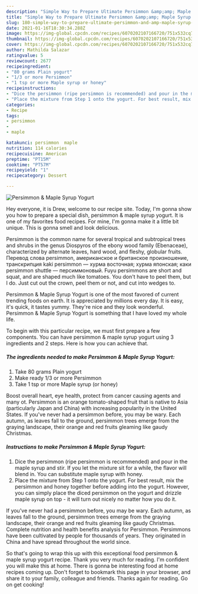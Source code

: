 ```yaml
---
description: "Simple Way to Prepare Ultimate Persimmon &amp;amp; Maple Syrup Yogurt"
title: "Simple Way to Prepare Ultimate Persimmon &amp;amp; Maple Syrup Yogurt"
slug: 180-simple-way-to-prepare-ultimate-persimmon-and-amp-maple-syrup-yogurt
date: 2021-01-16T18:30:34.288Z
image: https://img-global.cpcdn.com/recipes/6070202107166720/751x532cq70/persimmon-maple-syrup-yogurt-recipe-main-photo.jpg
thumbnail: https://img-global.cpcdn.com/recipes/6070202107166720/751x532cq70/persimmon-maple-syrup-yogurt-recipe-main-photo.jpg
cover: https://img-global.cpcdn.com/recipes/6070202107166720/751x532cq70/persimmon-maple-syrup-yogurt-recipe-main-photo.jpg
author: Mathilda Salazar
ratingvalue: 5
reviewcount: 2677
recipeingredient:
- "80 grams Plain yogurt"
- "1/3 or more Persimmon"
- "1 tsp or more Maple syrup or honey"
recipeinstructions:
- "Dice the persimmon (ripe persimmon is recommended) and pour in the maple syrup and stir. If you let the mixture sit for a while, the flavor will blend in. You can substitute maple syrup with honey."
- "Place the mixture from Step 1 onto the yogurt. For best result, mix the persimmon and honey together before adding into the yogurt. However, you can simply place the diced persimmon on the yogurt and drizzle maple syrup on top - it will turn out nicely no matter how you do it."
categories:
- Recipe
tags:
- persimmon
- 
- maple

katakunci: persimmon  maple 
nutrition: 114 calories
recipecuisine: American
preptime: "PT15M"
cooktime: "PT57M"
recipeyield: "1"
recipecategory: Dessert

---
```



![Persimmon &amp; Maple Syrup Yogurt](https://img-global.cpcdn.com/recipes/6070202107166720/751x532cq70/persimmon-maple-syrup-yogurt-recipe-main-photo.jpg)

Hey everyone, it is Drew, welcome to our recipe site. Today, I'm gonna show you how to prepare a special dish, persimmon &amp; maple syrup yogurt. It is one of my favorites food recipes. For mine, I'm gonna make it a little bit unique. This is gonna smell and look delicious.

Persimmon is the common name for several tropical and subtropical trees and shrubs in the genus Diospyros of the ebony wood family (Ebenaceae), characterized by alternate leaves, hard wood, and fleshy, globular fruits. Перевод слова persimmon, американское и британское произношение, транскрипция kaki persimmon — хурма восточная; хурма японская; каки persimmon shuttle — персиммоновый. Fuyu persimmons are short and squat, and are shaped much like tomatoes. You don&#39;t have to peel them, but I do. Just cut out the crown, peel them or not, and cut into wedges to.

Persimmon &amp; Maple Syrup Yogurt is one of the most favored of current trending foods on earth. It is appreciated by millions every day. It is easy, it's quick, it tastes yummy. They're nice and they look wonderful. Persimmon &amp; Maple Syrup Yogurt is something that I have loved my whole life.


To begin with this particular recipe, we must first prepare a few components. You can have persimmon &amp; maple syrup yogurt using 3 ingredients and 2 steps. Here is how you can achieve that.

<!--inarticleads1-->

##### The ingredients needed to make Persimmon &amp; Maple Syrup Yogurt:

1. Take 80 grams Plain yogurt
1. Make ready 1/3 or more Persimmon
1. Take 1 tsp or more Maple syrup (or honey)


Boost overall heart, eye health, protect from cancer causing agents and many ot. Persimmon is an orange tomato-shaped fruit that is native to Asia (particularly Japan and China) with increasing popularity in the United States. If you&#39;ve never had a persimmon before, you may be wary. Each autumn, as leaves fall to the ground, persimmon trees emerge from the graying landscape, their orange and red fruits gleaming like gaudy Christmas. 

<!--inarticleads2-->

##### Instructions to make Persimmon &amp; Maple Syrup Yogurt:

1. Dice the persimmon (ripe persimmon is recommended) and pour in the maple syrup and stir. If you let the mixture sit for a while, the flavor will blend in. You can substitute maple syrup with honey.
1. Place the mixture from Step 1 onto the yogurt. For best result, mix the persimmon and honey together before adding into the yogurt. However, you can simply place the diced persimmon on the yogurt and drizzle maple syrup on top - it will turn out nicely no matter how you do it.


If you&#39;ve never had a persimmon before, you may be wary. Each autumn, as leaves fall to the ground, persimmon trees emerge from the graying landscape, their orange and red fruits gleaming like gaudy Christmas. Complete nutrition and health benefits analysis for Persimmon. Persimmons have been cultivated by people for thousands of years. They originated in China and have spread throughout the world since. 

So that's going to wrap this up with this exceptional food persimmon &amp; maple syrup yogurt recipe. Thank you very much for reading. I'm confident you will make this at home. There is gonna be interesting food at home recipes coming up. Don't forget to bookmark this page in your browser, and share it to your family, colleague and friends. Thanks again for reading. Go on get cooking!
